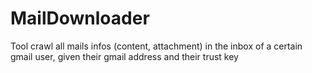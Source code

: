 # MailDownloader
Tool crawl all mails infos (content, attachment) in the inbox of a certain gmail user, given their gmail address and their trust key
